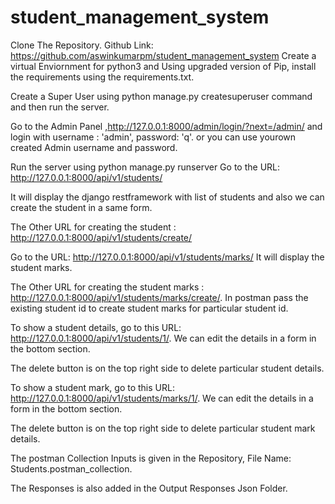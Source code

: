 # student_management_system
Clone The Repository. Github Link: https://github.com/aswinkumarpm/student_management_system
Create a virtual Enviornment for python3 and Using upgraded version of Pip,  install the requirements using the requirements.txt.

Create a Super User using python manage.py createsuperuser command
and then run the server.

Go to the Admin Panel ,http://127.0.0.1:8000/admin/login/?next=/admin/ and login with username : 'admin', password: 'q'. or you can use yourown created Admin username and password.


Run the server using python manage.py runserver
Go to the URL: http://127.0.0.1:8000/api/v1/students/

It will display the django restframework with list of students and also we can create the student in a same form.

The Other URL for creating the student : http://127.0.0.1:8000/api/v1/students/create/

Go to the URL: http://127.0.0.1:8000/api/v1/students/marks/
It will display the student marks.


The Other URL for creating the student marks  : http://127.0.0.1:8000/api/v1/students/marks/create/. In postman pass the existing student id to create student marks for particular student id.

To show a student details, go to this URL: http://127.0.0.1:8000/api/v1/students/1/. We can edit the details in a form in the bottom section.


The delete button is on the top right side to delete particular student details.



To show a student mark, go to this URL: http://127.0.0.1:8000/api/v1/students/marks/1/. We can edit the details in a form in the bottom section.

The delete button is on the top right side to delete particular student mark details.


The postman Collection Inputs is given in the Repository, File Name: Students.postman_collection.

The Responses is also added in the Output  Responses Json Folder. 




















